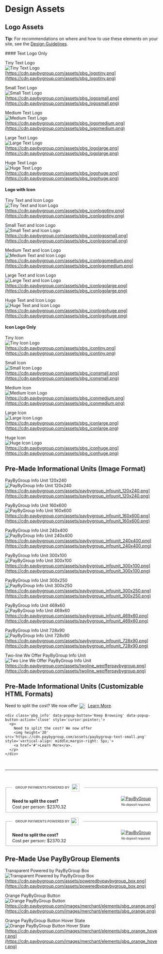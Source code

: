 # Design Assets
## Logo Assets

<div class="alert tip">
  <p><strong>Tip</strong>: For recommendations on where and how to use these elements on your site, see the <a href="/design_guidelines">Design Guidelines</a>.</p>
</div>
#### Text Logo Only

Tiny Text Logo<br>
![Tiny Text Logo](https://cdn.paybygroup.com/assets/pbg_logotiny.png)<br>
[https://cdn.paybygroup.com/assets/pbg_logotiny.png](https://cdn.paybygroup.com/assets/pbg_logotiny.png)

Small Text Logo<br>
![Small Text Logo](https://cdn.paybygroup.com/assets/pbg_logosmall.png)<br>
[https://cdn.paybygroup.com/assets/pbg_logosmall.png](https://cdn.paybygroup.com/assets/pbg_logosmall.png)

Medium Text Logo<br>
![Medium Text Logo](https://cdn.paybygroup.com/assets/pbg_logomedium.png)<br>
[https://cdn.paybygroup.com/assets/pbg_logomedium.png](https://cdn.paybygroup.com/assets/pbg_logomedium.png)

Large Text Logo<br>
![Large Text Logo](https://cdn.paybygroup.com/assets/pbg_logolarge.png)<br>
[https://cdn.paybygroup.com/assets/pbg_logolarge.png](https://cdn.paybygroup.com/assets/pbg_logolarge.png)

Huge Text Logo<br>
![Huge Text Logo](https://cdn.paybygroup.com/assets/pbg_logohuge.png)<br>
[https://cdn.paybygroup.com/assets/pbg_logohuge.png](https://cdn.paybygroup.com/assets/pbg_logohuge.png)

#### Logo with Icon

Tiny Text and Icon Logo<br>
![Tiny Text and Icon Logo](https://cdn.paybygroup.com/assets/pbg_iconlogotiny.png)<br>
[https://cdn.paybygroup.com/assets/pbg_iconlogotiny.png](https://cdn.paybygroup.com/assets/pbg_iconlogotiny.png)

Small Text and Icon Logo<br>
![Small Text and Icon Logo](https://cdn.paybygroup.com/assets/pbg_iconlogosmall.png)<br>
[https://cdn.paybygroup.com/assets/pbg_iconlogosmall.png](https://cdn.paybygroup.com/assets/pbg_iconlogosmall.png)

Medium Text and Icon Logo<br>
![Medium Text and Icon Logo](https://cdn.paybygroup.com/assets/pbg_iconlogomedium.png)<br>
[https://cdn.paybygroup.com/assets/pbg_iconlogomedium.png](https://cdn.paybygroup.com/assets/pbg_iconlogomedium.png)

Large Text and Icon Logo<br>
![Large Text and Icon Logo](https://cdn.paybygroup.com/assets/pbg_iconlogolarge.png)<br>
[https://cdn.paybygroup.com/assets/pbg_iconlogolarge.png](https://cdn.paybygroup.com/assets/pbg_iconlogolarge.png)

Huge Text and Icon Logo<br>
![Huge Text and Icon Logo](https://cdn.paybygroup.com/assets/pbg_iconlogohuge.png)<br>
[https://cdn.paybygroup.com/assets/pbg_iconlogohuge.png](https://cdn.paybygroup.com/assets/pbg_iconlogohuge.png)

#### Icon Logo Only

Tiny Icon<br>
![Tiny Icon Logo](https://cdn.paybygroup.com/assets/pbg_icontiny.png)<br>
[https://cdn.paybygroup.com/assets/pbg_icontiny.png] (https://cdn.paybygroup.com/assets/pbg_icontiny.png)

Small Icon<br>
![Small Icon Logo](https://cdn.paybygroup.com/assets/pbg_iconsmall.png)<br>
[https://cdn.paybygroup.com/assets/pbg_iconsmall.png](https://cdn.paybygroup.com/assets/pbg_iconsmall.png)

Medium Icon<br>
![Medium Icon Logo](https://cdn.paybygroup.com/assets/pbg_iconmedium.png)<br>
[https://cdn.paybygroup.com/assets/pbg_iconmedium.png](https://cdn.paybygroup.com/assets/pbg_iconmedium.png)

Large Icon<br>
![Large Icon Logo](https://cdn.paybygroup.com/assets/pbg_iconlarge.png)<br>
[https://cdn.paybygroup.com/assets/pbg_iconlarge.png] (https://cdn.paybygroup.com/assets/pbg_iconlarge.png)

Huge Icon<br>
![Huge Icon Logo](https://cdn.paybygroup.com/assets/pbg_iconhuge.png)<br>
[https://cdn.paybygroup.com/assets/pbg_iconhuge.png](https://cdn.paybygroup.com/assets/pbg_iconhuge.png)

## Pre-Made Informational Units (Image Format)

PayByGroup Info Unit 120x240<br>
![PayByGroup Info Unit 120x240](https://cdn.paybygroup.com/assets/paybygroup_infounit_120x240.png)<br>
[https://cdn.paybygroup.com/assets/paybygroup_infounit_120x240.png](https://cdn.paybygroup.com/assets/paybygroup_infounit_120x240.png)

PayByGroup Info Unit 160x600<br>
![PayByGroup Info Unit 160x600](https://cdn.paybygroup.com/assets/paybygroup_infounit_160x600.png)<br>
[https://cdn.paybygroup.com/assets/paybygroup_infounit_160x600.png](https://cdn.paybygroup.com/assets/paybygroup_infounit_160x600.png)

PayByGroup Info Unit 240x400<br>
![PayByGroup Info Unit 240x400](https://cdn.paybygroup.com/assets/paybygroup_infounit_240x400.png)<br>
[https://cdn.paybygroup.com/assets/paybygroup_infounit_240x400.png](https://cdn.paybygroup.com/assets/paybygroup_infounit_240x400.png)

PayByGroup Info Unit 300x100<br>
![PayByGroup Info Unit 300x100](https://cdn.paybygroup.com/assets/paybygroup_infounit_300x100.png)<br>
[https://cdn.paybygroup.com/assets/paybygroup_infounit_300x100.png](https://cdn.paybygroup.com/assets/paybygroup_infounit_300x100.png)

PayByGroup Info Unit 300x250<br>
![PayByGroup Info Unit 300x250](https://cdn.paybygroup.com/assets/paybygroup_infounit_300x250.png)<br>
[https://cdn.paybygroup.com/assets/paybygroup_infounit_300x250.png](https://cdn.paybygroup.com/assets/paybygroup_infounit_300x250.png)

PayByGroup Info Unit 469x60<br>
![PayByGroup Info Unit 469x60](https://cdn.paybygroup.com/assets/paybygroup_infounit_469x60.png)<br>
[https://cdn.paybygroup.com/assets/paybygroup_infounit_469x60.png](https://cdn.paybygroup.com/assets/paybygroup_infounit_469x60.png)

PayByGroup Info Unit 728x90<br>
![PayByGroup Info Unit 728x90](https://cdn.paybygroup.com/assets/paybygroup_infounit_728x90.png)<br>
[https://cdn.paybygroup.com/assets/paybygroup_infounit_728x90.png](https://cdn.paybygroup.com/assets/paybygroup_infounit_728x90.png)

Two-line We Offer PayByGroup Info Unit<br>
![Two Line We Offer PayByGroup Info Unit](https://cdn.paybygroup.com/assets/twoline_weofferpaybygroup.png)<br>
[https://cdn.paybygroup.com/assets/twoline_weofferpaybygroup.png](https://cdn.paybygroup.com/assets/twoline_weofferpaybygroup.png)

## Pre-Made Informational Units (Customizable HTML Formats)

<div class='pbg_info' data-popup-button='Keep Browsing' data-popup-button-action='close' style='cursor:pointer;'>
<p>
Need to split the cost? We now offer
<img height='20' src='https://cdn.paybygroup.com/assets/paybygroup-text-small.png' style='vertical-align: middle;margin-right: 5px;'>
<a href='#'>Learn More</a>.
</p>
</div>

    <div class='pbg_info' data-popup-button='Keep Browsing' data-popup-button-action='close' style='cursor:pointer;'>
      <p>
        Need to split the cost? We now offer
        <img height='20' src='https://cdn.paybygroup.com/assets/paybygroup-text-small.png' style='vertical-align: middle;margin-right: 5px;'>
        <a href='#'>Learn More</a>.
      </p>
    </div>

<br><hr><br>
<div class="pbg_info_box">                    <fieldset style="border: 1px solid #aaaaaa;background-color: #FFF;">                      <legend style="margin-left: 10px;padding-left: 10px;padding-right: 10px;font-weight: bold;color: rgb(105, 104, 104);font-size: 11px;">                        GROUP PAYMENTS POWERED BY                         <img height="25" src="http://lets.paybygroup.com/assets/paybygroup-logo-small.png" style="vertical-align: middle;margin-right: 5px;margin-left: 5px;">                      </legend>                      <div class="calculation" style="padding: 10px;">                        <div class="left" style="float:left;line-height:5px;">                          <p style="font-weight: bold;">Need to split the cost?</p>                          <p style="display: inline;">Cost per person: $<span id="cost_per_person">2370.32</span></p>                        </div>                        <div class="right" style="float:right;">                          <a href="#" id="pbg_button" data-popup-button="Continue" data-popup-button-action="to_pbg" class="pbg_info" data-popup-id="#pbg_info_popup"><img src="https://cdn.paybygroup.com/images/merchant/elements/pbg_orange.png" alt="PayByGroup" style="width: auto; height: auto;"></a>                          <p style="font-style: italic;margin-top: 5px;font-size: 10px;text-align: center;">No deposit required.</p>                        </div>                        <div class="clear"></div>                      </div>                    </fieldset>                  </div>

<br>
    <div class="pbg_info_box">
      <fieldset style="border: 1px solid #aaaaaa;background-color: #FFF;">
        <legend style="margin-left: 10px;padding-left: 10px;padding-right: 10px;font-weight: bold;color: rgb(105, 104, 104);font-size: 11px;">
          GROUP PAYMENTS POWERED BY<img height="25" src="http://lets.paybygroup.com/assets/paybygroup-logo-small.png" style="vertical-align: middle;margin-right: 5px;margin-left: 5px;">
        </legend>
        <div class="calculation" style="padding: 10px;">
          <div class="left" style="float:left;line-height:5px;">
            <p style="font-weight: bold;">Need to split the cost?</p>
            <p style="display: inline;">Cost per person: $<span id="cost_per_person">2370.32</span></p>
          </div>
          <div class="right" style="float:right;">
            <a href="#" id="pbg_button" data-popup-button="Continue" data-popup-button-action="to_pbg" class="pbg_info" data-popup-id="#pbg_info_popup">
              <img src="https://cdn.paybygroup.com/images/merchant/elements/pbg_orange.png" alt="PayByGroup" style="width: auto; height: auto;">
            </a>
            <p style="font-style: italic;margin-top: 5px;font-size: 10px;text-align: center;">No deposit required.</p>
          </div>
          <div class="clear"></div>
        </div>
      </fieldset>
    </div>

## Pre-Made Use PayByGroup Elements

Transparent Powered by PayByGroup Box<br>
![Transparent Powered by PayByGroup Box](https://cdn.paybygroup.com/assets/poweredbypaybygroup_box.png)<br>
[https://cdn.paybygroup.com/assets/poweredbypaybygroup_box.png](https://cdn.paybygroup.com/assets/poweredbypaybygroup_box.png)

Orange PayByGroup Button<br>
![Orange PayByGroup Button](https://cdn.paybygroup.com/images/merchant/elements/pbg_orange.png)<br>
[https://cdn.paybygroup.com/images/merchant/elements/pbg_orange.png](https://cdn.paybygroup.com/images/merchant/elements/pbg_orange.png)

Orange PayByGroup Button Hover State<br>
![Orange PayByGroup Button Hover State](https://cdn.paybygroup.com/images/merchant/elements/pbg_orange_hover.png)<br>
[https://cdn.paybygroup.com/images/merchant/elements/pbg_orange_hover.png](https://cdn.paybygroup.com/images/merchant/elements/pbg_orange_hover.png)




